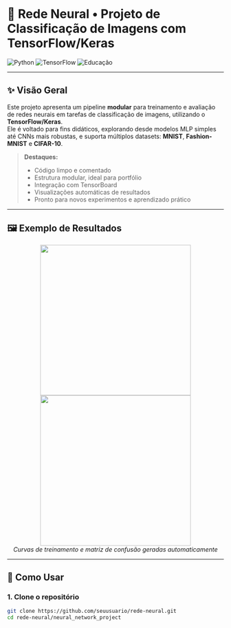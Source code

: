 # 🤖 Rede Neural • Projeto de Classificação de Imagens com TensorFlow/Keras

![Python](https://img.shields.io/badge/python-3.9+-blue?style=flat-square)
![TensorFlow](https://img.shields.io/badge/tensorflow-2.15-orange?style=flat-square)
![Educação](https://img.shields.io/badge/educacional-projeto%20didático-green?style=flat-square)

---

## ✨ Visão Geral

Este projeto apresenta um pipeline **modular** para treinamento e avaliação de redes neurais em tarefas de classificação de imagens, utilizando o **TensorFlow/Keras**.  
Ele é voltado para fins didáticos, explorando desde modelos MLP simples até CNNs mais robustas, e suporta múltiplos datasets: **MNIST**, **Fashion-MNIST** e **CIFAR-10**.

> **Destaques:**  
> - Código limpo e comentado  
> - Estrutura modular, ideal para portfólio  
> - Integração com TensorBoard  
> - Visualizações automáticas de resultados  
> - Pronto para novos experimentos e aprendizado prático  

---

## 🖼️ Exemplo de Resultados

<div align="center">
  <img src="results/mnist_simples/training_curves.png" width="350"/>
  <img src="results/mnist_simples/confusion_matrix.png" width="350"/>
  <br>
  <em>Curvas de treinamento e matriz de confusão geradas automaticamente</em>
</div>

---

## 🚀 Como Usar

### 1. Clone o repositório
```bash
git clone https://github.com/seuusuario/rede-neural.git
cd rede-neural/neural_network_project
